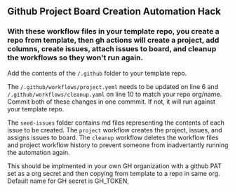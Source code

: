 ## Github Project Board Creation Automation Hack

### With these workflow files in your template repo, you create a repo from template, then gh actions will create a project, add columns, create issues, attach issues to board, and cleanup the workflows so they won't run again.

Add the contents of the `/.github` folder to your template repo. 

The `/.github/workflows/project.yeml` needs to be updated on line 6 and `/.github/workflows/cleanup.yaml` on line 10 to match your repo org/name. Commit both of these changes in one commmit. If not, it will run against your template repo.

The `seed-issues` folder contains md files representing the contents of each issue to be created. The `project` workflow creates the project, issues, and assigns issues to board. The `cleanup` workflow deletes the workflow files and project workflow history to prevent someone from inadvertantly running the automation again.

This should be implmented in your own GH organization with a github PAT set as a org secret and then copying from template to a repo in same org. Default name for GH secret is GH_TOKEN,

